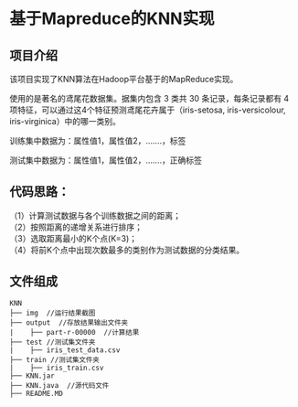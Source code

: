 # 基于Mapreduce的KNN实现

## 项目介绍

  该项目实现了KNN算法在Hadoop平台基于的MapReduce实现。

  使用的是著名的鸢尾花数据集。据集内包含 3 类共 30 条记录，每条记录都有 4 项特征，可以通过这4个特征预测鸢尾花卉属于（iris-setosa, iris-versicolour, iris-virginica）中的哪一类别。

  训练集中数据为：属性值1，属性值2，.......，标签

  测试集中数据为：属性值1，属性值2，.......，正确标签

## 代码思路：<br>
   （1）计算测试数据与各个训练数据之间的距离；<br>
   （2）按照距离的递增关系进行排序；<br>
   （3）选取距离最小的K个点(K=3)；<br>
   （4）将前K个点中出现次数最多的类别作为测试数据的分类结果。<br>

## 文件组成

```
KNN
├── img  //运行结果截图
├── output  //存放结果输出文件夹
|    ├── part-r-00000  //计算结果
├── test //测试集文件夹
|    ├── iris_test_data.csv
├── train //测试集文件夹
|    ├── iris_train.csv
├── KNN.jar  
├── KNN.java  //源代码文件
├── README.MD  
